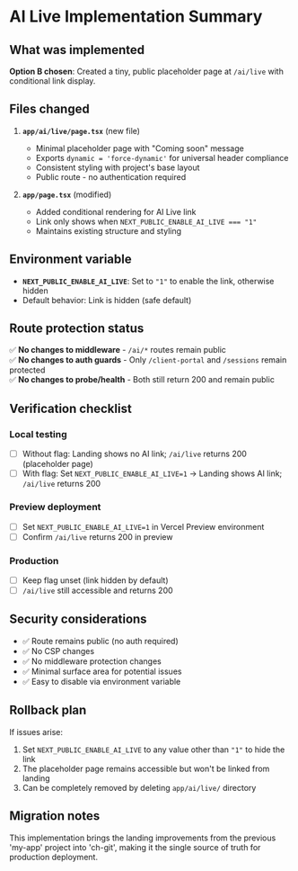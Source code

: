 # AI Live Implementation Summary

## What was implemented

**Option B chosen**: Created a tiny, public placeholder page at `/ai/live` with conditional link display.

## Files changed

1. **`app/ai/live/page.tsx`** (new file)
   - Minimal placeholder page with "Coming soon" message
   - Exports `dynamic = 'force-dynamic'` for universal header compliance
   - Consistent styling with project's base layout
   - Public route - no authentication required

2. **`app/page.tsx`** (modified)
   - Added conditional rendering for AI Live link
   - Link only shows when `NEXT_PUBLIC_ENABLE_AI_LIVE === "1"`
   - Maintains existing structure and styling

## Environment variable

- **`NEXT_PUBLIC_ENABLE_AI_LIVE`**: Set to `"1"` to enable the link, otherwise hidden
- Default behavior: Link is hidden (safe default)

## Route protection status

✅ **No changes to middleware** - `/ai/*` routes remain public  
✅ **No changes to auth guards** - Only `/client-portal` and `/sessions` remain protected  
✅ **No changes to probe/health** - Both still return 200 and remain public  

## Verification checklist

### Local testing
- [ ] Without flag: Landing shows no AI link; `/ai/live` returns 200 (placeholder page)
- [ ] With flag: Set `NEXT_PUBLIC_ENABLE_AI_LIVE=1` → Landing shows AI link; `/ai/live` returns 200

### Preview deployment
- [ ] Set `NEXT_PUBLIC_ENABLE_AI_LIVE=1` in Vercel Preview environment
- [ ] Confirm `/ai/live` returns 200 in preview

### Production
- [ ] Keep flag unset (link hidden by default)
- [ ] `/ai/live` still accessible and returns 200

## Security considerations

- ✅ Route remains public (no auth required)
- ✅ No CSP changes
- ✅ No middleware protection changes
- ✅ Minimal surface area for potential issues
- ✅ Easy to disable via environment variable

## Rollback plan

If issues arise:
1. Set `NEXT_PUBLIC_ENABLE_AI_LIVE` to any value other than `"1"` to hide the link
2. The placeholder page remains accessible but won't be linked from landing
3. Can be completely removed by deleting `app/ai/live/` directory

## Migration notes

This implementation brings the landing improvements from the previous 'my-app' project into 'ch-git', making it the single source of truth for production deployment.
